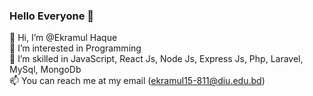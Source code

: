 ### Hello Everyone 👋

👋 Hi, I’m @Ekramul Haque
<br>
👀 I’m interested in Programming
<br>
🌱 I’m skilled in JavaScript, React Js, Node Js, Express Js, Php, Laravel, MySql, MongoDb
<br>
📫 You can reach me at my email (ekramul15-811@diu.edu.bd)

